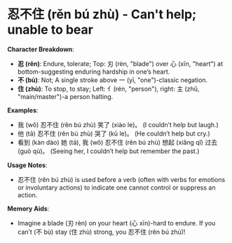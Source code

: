 # **忍不住 (rěn bú zhù) - Can't help; unable to bear**

**Character Breakdown**:  
- **忍 (rěn)**: Endure, tolerate; Top: 刃 (rèn, "blade") over 心 (xīn, "heart") at bottom-suggesting enduring hardship in one’s heart.  
- **不 (bù)**: Not; A single stroke above 一 (yī, "one")-classic negation.  
- **住 (zhù)**: To stop, to stay; Left: 亻(rén, "person"), right: 主 (zhǔ, "main/master")-a person halting.

**Examples**:  
- 我 (wǒ) 忍不住 (rěn bú zhù) 笑了 (xiào le)。 (I couldn’t help but laugh.)  
- 他 (tā) 忍不住 (rěn bú zhù) 哭了 (kū le)。 (He couldn’t help but cry.)  
- 看到 (kàn dào) 她 (tā), 我 (wǒ) 忍不住 (rěn bú zhù) 想起 (xiǎng qǐ) 过去 (guò qù)。 (Seeing her, I couldn’t help but remember the past.)

**Usage Notes**:  
- 忍不住 (rěn bú zhù) is used before a verb (often with verbs for emotions or involuntary actions) to indicate one cannot control or suppress an action.

**Memory Aids**:  
- Imagine a blade (刃 rèn) on your heart (心 xīn)-hard to endure. If you can’t (不 bù) stay (住 zhù) strong, you 忍不住 (rěn bú zhù)!